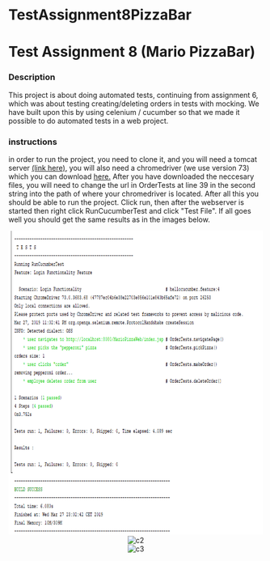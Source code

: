 # TestAssignment8PizzaBar


<h1>Test Assignment 8 (Mario PizzaBar)</h1>

<h3>Description</h3>

<p>This project is about doing automated tests, continuing from assignment 6, which was about testing creating/deleting orders in tests with mocking. We have built upon this by using celenium / cucumber so that we made it possible to do automated tests in a web project.</p>

<h3>instructions</h3>

<p>in order to run the project, you need to clone it, and you will need a tomcat server <a href="https://tomcat.apache.org/download-80.cgi"> (link here)</a>, you will also need a chromedriver (we use version 73) which you can download <a href="http://chromedriver.chromium.org/">here.</a> After you have downloaded the neccesary files, you will need to change the url in OrderTests at line 39 in the second string into the path of where your chromedriver is located. After all this you should be able to run the project. Click run, then after the webserver is started then right click RunCucumberTest and click "Test File". If all goes well you should get the same results as in the images below.</p>

<center><img style="height:600px;width:600px;" src="https://github.com/Hallur20/TestAssignment8PizzaBar/blob/master/Capture1.PNG" alt="c1"/></center>
<center><img style="height:600px;width:600px; src="https://github.com/Hallur20/TestAssignment8PizzaBar/blob/master/Capture2.PNG" alt="c2"/></center>
<center><img style="height:600px;width:600px; src="https://github.com/Hallur20/TestAssignment8PizzaBar/blob/master/Capture3.PNG" alt="c3"/></center>

